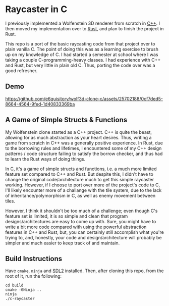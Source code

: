 # Raycaster in C

I previously implemented a Wolfenstein 3D renderer from scratch in [C++](https://github.com/e6quisitory/wolf3d-clone). I then moved my implementation over to [Rust](https://github.com/e6quisitory/wolf3d-clone-rs), and plan to finish the project in Rust.

This repo is a port of the basic raycasting code from that project over to plain vanilla C. The point of doing this was as a learning exercise to brush up on my knowledge of C. I had started a semester at school where I was taking a couple C-programming-heavy classes. I had experience with C++ and Rust, but very little in plain old C. Thus, porting the code over was a good refresher.

## Demo

https://github.com/e6quisitory/wolf3d-clone-c/assets/25702188/0cf7ded5-8664-4564-9fed-1d40833369ba

## A Game of Simple Structs & Functions

My Wolfenstein clone started as a C++ project. C++ is quite the beast, allowing for as much abstraction as your heart desires. Thus, writing a game from scratch in C++ was a generally positive experience. In Rust, due to the borrowing rules and lifetimes, I encountered some of my C++ design patterns / code structure failing to satisfy the borrow checker, and thus had to learn the Rust ways of doing things.

In C, it's a game of simple structs and functions, i.e. a much more limited feature set compared to C++ and Rust. But despite this, I didn't have to change the original code/architecture much to get this simple raycaster working. However, if I choose to port over more of the project's code to C, I'll likely encounter more of a challange with the tile system, due to the lack of inheritance/polymorphism in C, as well as enemy movement between tiles.

However, I think it shouldn't be too much of a challenge; even though C's feature set is limited, it is so simple and clean that program designs/architectures are easy to come up with. Sure, you might have to write a bit more code compared with using the powerful abstraction features in C++ and Rust, but, you can certainly still accomplish what you're trying to, and, honestly, your code and design/architecture will probably be simpler and much easier to keep track of and maintain.

## Build Instructions
Have `cmake`, `ninja` and [SDL2](https://github.com/libsdl-org/SDL/releases) installed. Then, after cloning this repo, from the root of it, run the following:
```
cd build
cmake -GNinja ..
ninja
./c-raycaster
```
